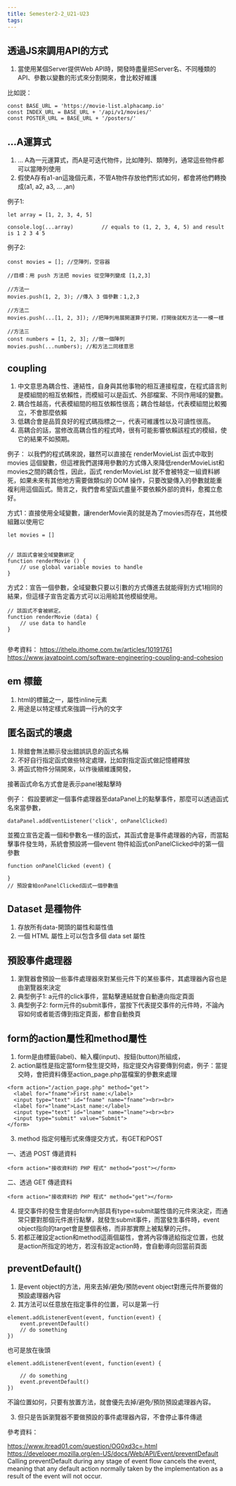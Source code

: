 ```yaml
---
title: Semester2-2_U21-U23
tags:
---
```



## 透過JS來調用API的方式
1. 當使用某個Server提供Web API時，開發時盡量把Server名、不同種類的API、參數以變數的形式來分割開來，會比較好維護

比如説：
```
const BASE_URL = 'https://movie-list.alphacamp.io'
const INDEX_URL = BASE_URL + '/api/v1/movies/'
const POSTER_URL = BASE_URL + '/posters/'
```


## ...A運算式
1. ... A為一元運算式，而A是可迭代物件，比如陣列、類陣列，通常這些物件都可以當陣列使用
2. 假使A存有a1-an這幾個元素，不管A物件存放他們形式如何，都會將他們轉換成(a1, a2, a3, ... ,an)

例子1:
```
let array = [1, 2, 3, 4, 5]

console.log(...array)         // equals to (1, 2, 3, 4, 5) and result is 1 2 3 4 5
```

例子2:

```
const movies = []; //空陣列，空容器

//目標：用 push 方法把 movies 從空陣列變成 [1,2,3]

//方法一
movies.push(1, 2, 3); //傳入 3 個參數：1,2,3

//方法二
movies.push(...[1, 2, 3]); //把陣列用展開運算子打開，打開後就和方法一一模一樣

//方法三
const numbers = [1, 2, 3]; //做一個陣列
movies.push(...numbers); //和方法二同樣意思

```

## coupling
1. 中文意思為耦合性、連結性，自身與其他事物的相互連接程度，在程式語言則是模組間的相互依賴性，而模組可以是函式、外部檔案、不同作用域的變數。
2. 耦合性越高，代表模組間的相互依賴性很高；耦合性越低，代表模組間比較獨立，不會那麼依賴
3. 低耦合會是品質良好的程式碼指標之一，代表可維護性以及可讀性很高。
4. 高耦合的話，當修改高耦合性的程式時，很有可能影響依賴該程式的模組，使它的結果不如預期。



例子：
以我們的程式碼來說，雖然可以直接在 renderMovieList 函式中取到 movies 這個變數，但這裡我們選擇用參數的方式傳入來降低renderMovieList和movies之間的耦合性，因此，函式 renderMovieList 就不會被特定一組資料綁死，如果未來有其他地方需要做類似的 DOM 操作，只要改變傳入的參數就能重
複利用這個函式。簡言之，我們會希望函式盡量不要依賴外部的資料，愈獨立愈好。


方式1：直接使用全域變數，讓renderMovie真的就是為了movies而存在，其他模組難以使用它

```
let movies = []


// 該函式會被全域變數綁定
function renderMovie () {
    // use global variable movies to handle
}
```

方式2：宣告一個參數，全域變數只要以引數的方式傳進去就能得到方式1相同的結果，但這樣子宣告定義方式可以沿用給其他模組使用。
```
// 該函式不會被綁定。
function renderMovie (data) {
    // use data to handle
}


```

參考資料：
https://ithelp.ithome.com.tw/articles/10191761
https://www.javatpoint.com/software-engineering-coupling-and-cohesion



## em 標籤
1. html的標籤之一，屬性inline元素
2. 用途是以特定樣式來強調一行內的文字




## 匿名函式的壞處
1. 除錯會無法顯示發出錯誤訊息的函式名稱
2. 不好自行指定函式做些特定處理，比如對指定函式做記憶體釋放
3. 將函式物件分隔開來，以作後續維護開發，


接著函式命名方式會是表示panel被點擊時

例子： 假設要綁定一個事件處理器至dataPanel上的點擊事件，那麼可以透過函式名來當參數，

```
dataPanel.addEventListener('click', onPanelClicked)
```

並獨立宣告定義一個和參數名一樣的函式，其函式會是事件處理器的內容，而當點擊事件發生時，系統會預設將一個event 物件給函式onPanelClicked中的第一個參數

```
function onPanelClicked (event) {

}
// 預設會給onPanelClicked函式一個參數值
```

## Dataset 是種物件
1. 存放所有data-開頭的屬性和屬性值
2. 一個 HTML 屬性上可以包含多個 data set 屬性




## 預設事件處理器
1. 瀏覽器會預設一些事件處理器來對某些元件下的某些事件，其處理器內容也是由瀏覽器來決定
2. 典型例子1: a元件的click事件，當點擊連結就會自動連向指定頁面
3. 典型例子2: form元件的submit事件，當按下代表提交事件的元件時，不論內容如何或者能否傳到指定頁面，都會自動換頁



## form的action屬性和method屬性
1. form是由標籤(label)、輸入欄(input)、按鈕(button)所組成，
2. action屬性是指定當form發生提交時，指定提交內容要傳到何處，例子：當提交時，會把資料傳至action_page.php當檔案的參數來處理

```
<form action="/action_page.php" method="get">
  <label for="fname">First name:</label>
  <input type="text" id="fname" name="fname"><br><br>
  <label for="lname">Last name:</label>
  <input type="text" id="lname" name="lname"><br><br>
  <input type="submit" value="Submit">
</form>
```
  

3. method 指定何種形式來傳提交方式，有GET和POST

一、透過 POST 傳遞資料
```
<form action="接收資料的 PHP 程式" method="post"></form>
```

二、透過 GET 傳遞資料
```
<form action="接收資料的 PHP 程式" method="get"></form>
```
4. 提交事件的發生會是由form內部具有type=submit屬性值的元件來決定，而通常只要對那個元件進行點擊，就發生submit事件，而當發生事件時，event object指向的target會是整個表格，而非那實際上被點擊的元件。
5. 若都正確設定action和method這兩個屬性，會將內容傳遞給指定位置，也就是action所指定的地方，若沒有設定action時，會自動導向回當前頁面

## preventDefault()
1. 是event object的方法，用來去掉/避免/預防event object對應元件所要做的預設處理器內容
2. 其方法可以任意放在指定事件的位置，可以是第一行

```
element.addListenerEvent(event, function(event) {
    event.preventDefault()
    // do something
})
```

也可是放在後頭

```
element.addListenerEvent(event, function(event) {
    
    // do something
    event.preventDefault()
})

```
不論位置如何，只要有放置方法，就會優先去掉/避免/預防預設處理器內容。

3. 但只是告訴瀏覽器不要做預設的事件處理器內容，不會停止事件傳遞

參考資料：

https://www.itread01.com/question/OG0xd3c=.html
https://developer.mozilla.org/en-US/docs/Web/API/Event/preventDefault
Calling preventDefault during any stage of event flow cancels the event, meaning that any default action normally taken by the implementation as a result of the event will not occur.
